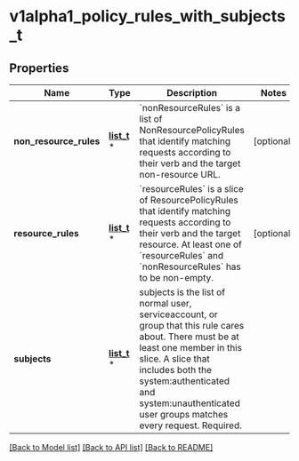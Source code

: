 # v1alpha1_policy_rules_with_subjects_t

## Properties
Name | Type | Description | Notes
------------ | ------------- | ------------- | -------------
**non_resource_rules** | [**list_t**](v1alpha1_non_resource_policy_rule.md) \* | &#x60;nonResourceRules&#x60; is a list of NonResourcePolicyRules that identify matching requests according to their verb and the target non-resource URL. | [optional] 
**resource_rules** | [**list_t**](v1alpha1_resource_policy_rule.md) \* | &#x60;resourceRules&#x60; is a slice of ResourcePolicyRules that identify matching requests according to their verb and the target resource. At least one of &#x60;resourceRules&#x60; and &#x60;nonResourceRules&#x60; has to be non-empty. | [optional] 
**subjects** | [**list_t**](flowcontrol_v1alpha1_subject.md) \* | subjects is the list of normal user, serviceaccount, or group that this rule cares about. There must be at least one member in this slice. A slice that includes both the system:authenticated and system:unauthenticated user groups matches every request. Required. | 

[[Back to Model list]](../README.md#documentation-for-models) [[Back to API list]](../README.md#documentation-for-api-endpoints) [[Back to README]](../README.md)


